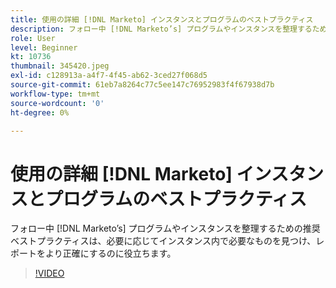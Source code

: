 ```yaml
---
title: 使用の詳細 [!DNL Marketo] インスタンスとプログラムのベストプラクティス
description: フォロー中 [!DNL Marketo’s] プログラムやインスタンスを整理するための推奨ベストプラクティスは、必要に応じてインスタンス内で必要なものを見つけ、レポートをより正確にするのに役立ちます。
role: User
level: Beginner
kt: 10736
thumbnail: 345420.jpeg
exl-id: c128913a-a4f7-4f45-ab62-3ced27f068d5
source-git-commit: 61eb7a8264c77c5ee147c76952983f4f67938d7b
workflow-type: tm+mt
source-wordcount: '0'
ht-degree: 0%

---
```


# 使用の詳細 [!DNL Marketo] インスタンスとプログラムのベストプラクティス

フォロー中 [!DNL Marketo’s] プログラムやインスタンスを整理するための推奨ベストプラクティスは、必要に応じてインスタンス内で必要なものを見つけ、レポートをより正確にするのに役立ちます。

>[!VIDEO](https://video.tv.adobe.com/v/345420/?quality=12&learn=on)
